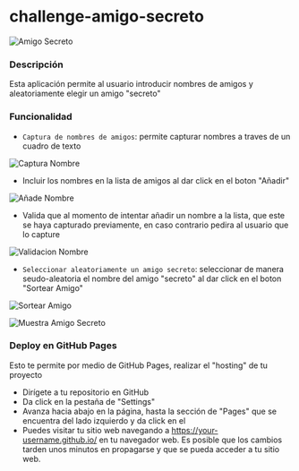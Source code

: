 # challenge-amigo-secreto

![Amigo Secreto](https://github.com/user-attachments/assets/a6125e94-d79f-4eea-a6ef-c61fd25c9b9e)

<h3>Descripción</h3>
<p>Esta aplicación permite al usuario introducir nombres de amigos y aleatoriamente elegir un amigo "secreto"</p>


<h3>Funcionalidad</h3>

- `Captura de nombres de amigos`: permite capturar nombres a traves de un cuadro de texto

![Captura Nombre](https://github.com/user-attachments/assets/db4da64f-385e-43de-925c-7d999d2226ff)

- Incluir los nombres en la lista de amigos al dar click en el boton "Añadir"

![Añade Nombre](https://github.com/user-attachments/assets/6000de37-22b9-4dbf-bffe-a282574aad28)

- Valida que al momento de intentar añadir un nombre a la lista, que este se haya capturado previamente, en caso contrario pedira al usuario que lo capture

![Validacion Nombre](https://github.com/user-attachments/assets/a5ddabbd-41a2-4836-8893-7cd825facbae)

- `Seleccionar aleatoriamente un amigo secreto`: seleccionar de manera seudo-aleatoria el nombre del amigo "secreto" al dar click en el boton "Sortear Amigo"

![Sortear Amigo](https://github.com/user-attachments/assets/aa4cb806-b410-4961-8573-a4343ce334eb)

![Muestra Amigo Secreto](https://github.com/user-attachments/assets/6d997c58-8301-499d-b330-07430fa09a75)

<h3>Deploy en GitHub Pages</h3>
<p>Esto te permite por medio de GitHub Pages, realizar el "hosting" de tu proyecto </p>

- Dirígete a tu repositorio en GitHub
- Da click en la pestaña de "Settings"
- Avanza hacia abajo en la página, hasta la sección de "Pages" que se encuentra del lado izquierdo y da click en el
- Puedes visitar tu sitio web navegando a https://your-username.github.io/ en tu navegador web. Es posible que los cambios tarden unos minutos en propagarse y que se pueda acceder a tu sitio web.
